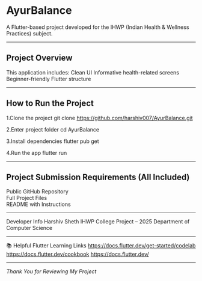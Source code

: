 # AyurBalance
A Flutter-based project developed for the IHWP (Indian Health & Wellness Practices) subject.

---

## Project Overview
This application includes:
Clean UI
Informative health-related screens
Beginner-friendly Flutter structure

---

## How to Run the Project 
1.Clone the project
git clone https://github.com/harshiv007/AyurBalance.git

2.Enter project folder
cd AyurBalance

3.Install dependencies
flutter pub get

4.Run the app
flutter run

---

## Project Submission Requirements (All Included)
Public GitHub Repository    
Full Project Files          
README with Instructions 

---

Developer Info
Harshiv Sheth
IHWP College Project – 2025
Department of Computer Science

---

📚 Helpful Flutter Learning Links
https://docs.flutter.dev/get-started/codelab
https://docs.flutter.dev/cookbook
https://docs.flutter.dev/

---

*Thank You for Reviewing My Project*



